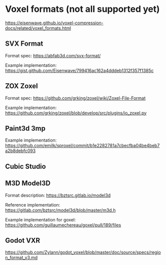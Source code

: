 # Voxel formats (not all supported yet)

<https://eisenwave.github.io/voxel-compression-docs/related/voxel_formats.html>

## SVX Format

Format spec: <https://abfab3d.com/svx-format/>

Example implementation: <https://gist.github.com/Eisenwave/799416ac162a4dddeb1312f357f1385c>

## ZOX Zoxel

Format spec: https://github.com/grking/zoxel/wiki/Zoxel-File-Format

Example implementation: <https://github.com/grking/zoxel/blob/develop/src/plugins/io_zoxel.py>

## Paint3d 3mp

Example implementation: <https://github.com/emilk/sproxel/commit/b1e2282781a7cbecfba04be4beb7a2b8debfc093>

## Cubic Studio

## M3D Model3D

Format description: <https://bztsrc.gitlab.io/model3d>

Reference implementation: <https://gitlab.com/bztsrc/model3d/blob/master/m3d.h>

Example implementation for goxel: <https://github.com/guillaumechereau/goxel/pull/189/files>

## Godot VXR

https://github.com/Zylann/godot_voxel/blob/master/doc/source/specs/region_format_v3.md
